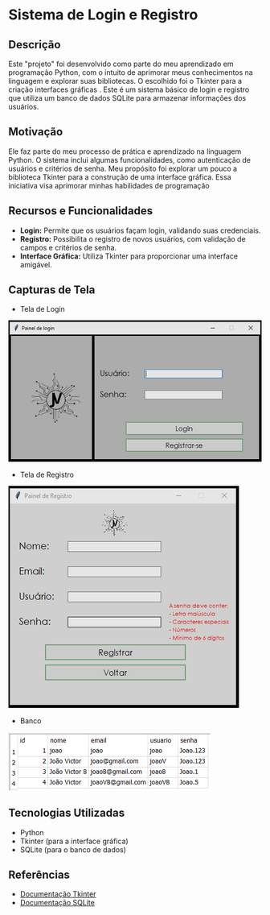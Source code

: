 # Sistema de Login e Registro

## Descrição
Este "projeto" foi desenvolvido como parte do meu aprendizado em programação Python, com o intuito de aprimorar meus conhecimentos na linguagem e explorar suas bibliotecas. O escolhido foi o Tkinter para a criação interfaces gráficas . Este é um sistema básico de login e registro que utiliza um banco de dados SQLite para armazenar informações dos usuários. 

## Motivação
Ele faz parte do meu processo de prática e aprendizado na linguagem Python. O sistema inclui algumas funcionalidades, como autenticação de usuários e critérios de senha. Meu propósito foi explorar um pouco a biblioteca Tkinter para a construção de uma interface gráfica. Essa iniciativa visa aprimorar minhas habilidades de programação

## Recursos e Funcionalidades
- **Login:** Permite que os usuários façam login, validando suas credenciais.
- **Registro:** Possibilita o registro de novos usuários, com validação de campos e critérios de senha.
- **Interface Gráfica:** Utiliza Tkinter para proporcionar uma interface amigável.

## Capturas de Tela
- Tela de Login

![Login](/Bibliotecas/Tkinter/imgs/login.png)
- Tela de Registro

![Registro](/Bibliotecas/Tkinter/imgs/registro.png)
- Banco

![Banco](/Bibliotecas/Tkinter/imgs/banco.png)


## Tecnologias Utilizadas
- Python
- Tkinter (para a interface gráfica)
- SQLite (para o banco de dados)

## Referências
- [Documentação Tkinter](https://docs.python.org/3/library/tkinter.html)
- [Documentação SQLite](https://docs.python.org/3/library/sqlite3.html)
